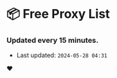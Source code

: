 # :package: Free Proxy List
### Updated every 15 minutes.

- Last updated: `2024-05-28 04:31`

:heart:
